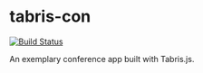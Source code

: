 # tabris-con
[![Build Status](https://travis-ci.com/eclipsesource/tabris-con.svg?token=crZanj9mR3MBycopDKFp&branch=master)](https://travis-ci.com/eclipsesource/tabris-con)

An exemplary conference app built with Tabris.js.
